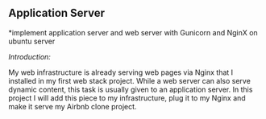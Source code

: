 ## Application Server

*implement application server and web server with Gunicorn and NginX on ubuntu server

*Introduction:*

My web infrastructure is already serving web pages via Nginx that I installed
in my first web stack project.
While a web server can also serve dynamic content, this task is usually given to
an application server.
In this project I will add this piece to my infrastructure, plug it to my Nginx
and make it serve my Airbnb clone project.
